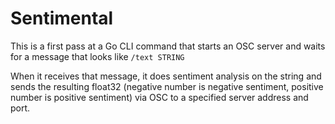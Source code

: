 # Sentimental

This is a first pass at a Go CLI command that starts an OSC server and waits for a message that looks like `/text STRING`

When it receives that message, it does sentiment analysis on the string and sends the resulting float32 (negative number
is negative sentiment, positive number is positive sentiment) via OSC to a specified server address and port.
